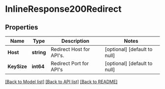 # InlineResponse200Redirect

## Properties
Name | Type | Description | Notes
------------ | ------------- | ------------- | -------------
**Host** | **string** | Redirect Host for API&#x27;s. | [optional] [default to null]
**KeySize** | **int64** | Redirect Port for API&#x27;s | [optional] [default to null]

[[Back to Model list]](../README.md#documentation-for-models) [[Back to API list]](../README.md#documentation-for-api-endpoints) [[Back to README]](../README.md)

